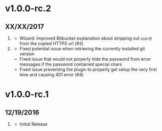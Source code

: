 # v1.0.0-rc.2
##  XX/XX/2017

1. [](#improved)
    * Wizard: Improved Bitbucket explanation about stripping out `user@` from the copied HTTPS url (#3)
1. [](#bugfix)
    * Fixed potential issue when retrieving the currently installed git version
    * Fixed issue that would not properly hide the password from error messages if the password contained special chars
    * Fixed issue preventing the plugin to properly get setup the very first time and causing 401 error (#4)

# v1.0.0-rc.1
##  12/19/2016

1. [](#new)
    * Initial Release
